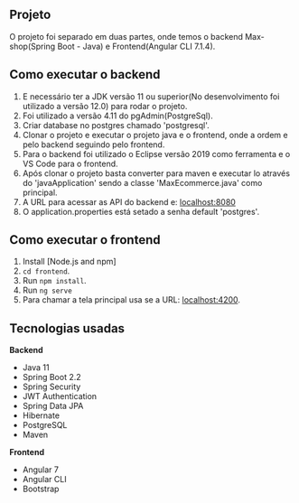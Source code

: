 ## Projeto

O projeto foi separado em duas partes, onde temos o backend Max-shop(Spring Boot - Java) e Frontend(Angular CLI 7.1.4).

## Como executar o backend

1. E necessário ter a JDK versão 11 ou superior(No desenvolvimento foi utilizado a versão 12.0) para rodar o projeto.
2. Foi utilizado a versão 4.11 do pgAdmin(PostgreSql).
3. Criar database no postgres chamado 'postgresql'.
4. Clonar o projeto e executar o projeto java e o frontend, onde a ordem e pelo backend seguindo pelo frontend.
5. Para o backend foi utilizado o Eclipse versão 2019 como ferramenta e o VS Code para o frontend.
6. Após clonar o projeto basta converter para maven e executar lo através do 'javaApplication' sendo a classe 
'MaxEcommerce.java' como principal.
7. A URL para acessar as API do backend e: [localhost:8080]()
8. O application.properties está setado a senha default 'postgres'.

## Como executar o frontend

1. Install [Node.js and npm]
2. `cd frontend`.
3. Run `npm install`.
4. Run `ng serve`
5. Para chamar a tela principal usa se a URL: [localhost:4200]().

## Tecnologias usadas

**Backend**
  - Java 11
  - Spring Boot 2.2
  - Spring Security
  - JWT Authentication
  - Spring Data JPA
  - Hibernate
  - PostgreSQL
  - Maven
  
**Frontend**
  - Angular 7
  - Angular CLI
  - Bootstrap







  





